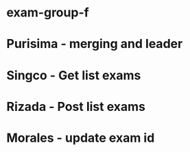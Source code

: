 # exam-group-f

# Purisima - merging and leader
# Singco - Get list exams
# Rizada - Post list exams
# Morales -  update exam id